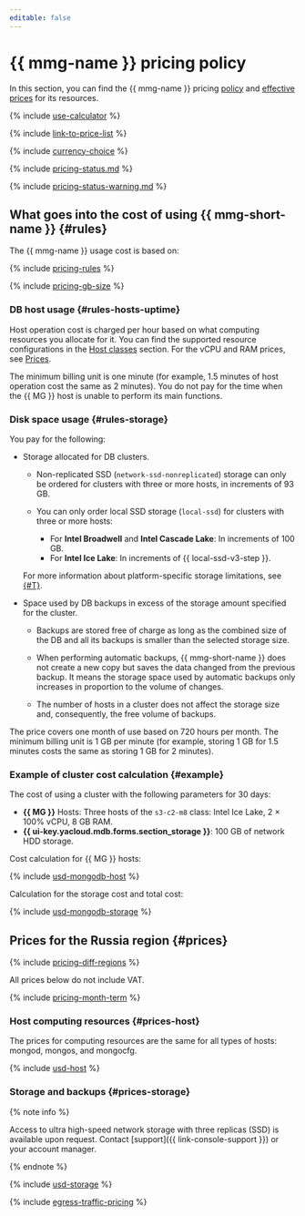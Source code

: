 ```yaml
---
editable: false
---
```


# {{ mmg-name }} pricing policy



In this section, you can find the {{ mmg-name }} pricing [policy](#rules) and [effective prices](#prices) for its resources.

{% include [use-calculator](../_includes/pricing/use-calculator.md) %}

{% include [link-to-price-list](../_includes/pricing/link-to-price-list.md) %}

{% include [currency-choice](../_includes/pricing/currency-choice.md) %}

{% include [pricing-status.md](../_includes/mdb/pricing-status.md) %}

{% include [pricing-status-warning.md](../_includes/mdb/pricing-status-warning.md) %}

## What goes into the cost of using {{ mmg-short-name }} {#rules}

The {{ mmg-name }} usage cost is based on:

{% include [pricing-rules](../_includes/mdb/pricing-rules.md) %}

{% include [pricing-gb-size](../_includes/pricing-gb-size.md) %}

### DB host usage {#rules-hosts-uptime}

Host operation cost is charged per hour based on what computing resources you allocate for it. You can find the supported resource configurations in the [Host classes](concepts/instance-types.md) section. For the vCPU and RAM prices, see [Prices](#prices).

The minimum billing unit is one minute (for example, 1.5 minutes of host operation cost the same as 2 minutes). You do not pay for the time when the {{ MG }} host is unable to perform its main functions.

### Disk space usage {#rules-storage}

You pay for the following:

* Storage allocated for DB clusters.


    * Non-replicated SSD (`network-ssd-nonreplicated`) storage can only be ordered for clusters with three or more hosts, in increments of 93 GB.

    * You can only order local SSD storage (`local-ssd`) for clusters with three or more hosts:
        * For **Intel Broadwell** and **Intel Cascade Lake**: In increments of 100 GB.
        * For **Intel Ice Lake**: In increments of {{ local-ssd-v3-step }}.

    For more information about platform-specific storage limitations, see [{#T}](./concepts/storage.md).


* Space used by DB backups in excess of the storage amount specified for the cluster.

    * Backups are stored free of charge as long as the combined size of the DB and all its backups is smaller than the selected storage size.

    * When performing automatic backups, {{ mmg-short-name }} does not create a new copy but saves the data changed from the previous backup. It means the storage space used by automatic backups only increases in proportion to the volume of changes.

    * The number of hosts in a cluster does not affect the storage size and, consequently, the free volume of backups.

The price covers one month of use based on 720 hours per month.  The minimum billing unit is 1 GB per minute (for example, storing 1 GB for 1.5 minutes costs the same as storing 1 GB for 2 minutes).

### Example of cluster cost calculation {#example}

The cost of using a cluster with the following parameters for 30 days:

* **{{ MG }}** Hosts: Three hosts of the `s3-c2-m8` class: Intel Ice Lake, 2 × 100% vCPU, 8 GB RAM.
* **{{ ui-key.yacloud.mdb.forms.section_storage }}**: 100 GB of network HDD storage.

Cost calculation for {{ MG }} hosts:



{% include [usd-mongodb-host](../_pricing_examples/managed-mongodb/usd-host.md) %}


Calculation for the storage cost and total cost:



{% include [usd-mongodb-storage](../_pricing_examples/managed-mongodb/usd-storage.md) %}



## Prices for the Russia region {#prices}

{% include [pricing-diff-regions](../_includes/pricing-diff-regions.md) %}


All prices below do not include VAT.


{% include [pricing-month-term](../_includes/mdb/pricing-month-term.md) %}

### Host computing resources {#prices-host}

The prices for computing resources are the same for all types of hosts: mongod, mongos, and mongocfg.



{% include [usd-host](../_pricing/managed-mongodb/usd-host.md) %}



### Storage and backups {#prices-storage}


{% note info %}

Access to ultra high-speed network storage with three replicas (SSD) is available upon request. Contact [support]({{ link-console-support }}) or your account manager.

{% endnote %}




{% include [usd-storage](../_pricing/managed-mongodb/usd-storage.md) %}


{% include [egress-traffic-pricing](../_includes/egress-traffic-pricing.md) %}

